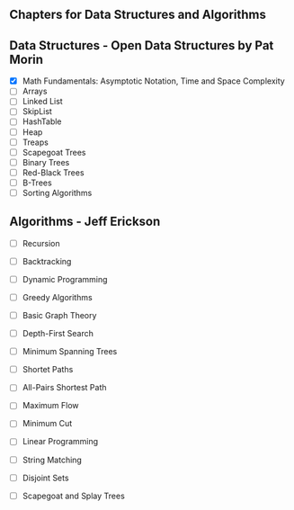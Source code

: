## Chapters for Data Structures and Algorithms

## Data Structures - Open Data Structures by Pat Morin

- [X] Math Fundamentals: Asymptotic Notation, Time and Space Complexity
- [ ] Arrays
- [ ] Linked List
- [ ] SkipList
- [ ] HashTable
- [ ] Heap
- [ ] Treaps
- [ ] Scapegoat Trees
- [ ] Binary Trees
- [ ] Red-Black Trees
- [ ] B-Trees
- [ ] Sorting Algorithms

## Algorithms - Jeff Erickson

- [ ] Recursion
- [ ] Backtracking
- [ ] Dynamic Programming
- [ ] Greedy Algorithms
- [ ] Basic Graph Theory
- [ ] Depth-First Search
- [ ] Minimum Spanning Trees
- [ ] Shortet Paths
- [ ] All-Pairs Shortest Path
- [ ] Maximum Flow
- [ ] Minimum Cut
- [ ] Linear Programming
- [ ] String Matching
- [ ] Disjoint Sets
- [ ] Scapegoat and Splay Trees


